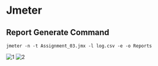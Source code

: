 # Jmeter 
## Report Generate Command

```
jmeter -n -t Assignment_03.jmx -l log.csv -e -o Reports
```
![1](https://user-images.githubusercontent.com/81851675/147360283-873b09ae-ac62-4adc-9c52-c30829a8dac2.png)
![2](https://user-images.githubusercontent.com/81851675/147360284-3689f180-8ca2-48c6-a968-6d25950e77ad.png)
